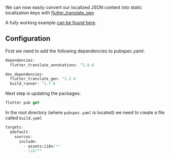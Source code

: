We can now easily convert our localized JSON content into static localization keys with [flutter_translate_gen](https://github.com/jesway/flutter_translate_gen)

A fully working example [can be found here](https://github.com/jesway/flutter_translate/tree/master/example_static_keys).


## Configuration

First we need to add the following dependencies to pubspec.yaml:

```dart
dependencies:
  flutter_translate_annotations: ^1.0.0

dev_dependencies:
  flutter_translate_gen: ^1.2.0
  build_runner: ^1.7.0
```

Next step is updating the packages:

```dart
flutter pub get
```

In the root directory (where ``pubspec.yaml`` is located) we need to create a file called ``build.yaml``

```dart
targets:
  $default:
    sources:
      include:
        - assets/i18n/**
        - lib/**
```
